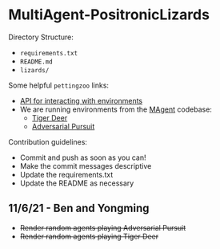 # MultiAgent-PositronicLizards

Directory Structure:
* `requirements.txt`
* `README.md`
* `lizards/`

Some helpful `pettingzoo` links:
* [API for interacting with environments](https://www.pettingzoo.ml/api#interacting-with-environments)
* We are running environments from the [MAgent](https://www.pettingzoo.ml/magent) codebase:
  * [Tiger Deer](https://www.pettingzoo.ml/magent/tiger_deer)
  * [Adversarial Pursuit](https://www.pettingzoo.ml/magent/adversarial_pursuit)


Contribution guidelines:
* Commit and push as soon as you can!
* Make the commit messages descriptive
* Update the requirements.txt
* Update the README as necessary

## 11/6/21 - Ben and Yongming
* ~~Render random agents playing Adversarial Pursuit~~
* ~~Render random agents playing Tiger Deer~~